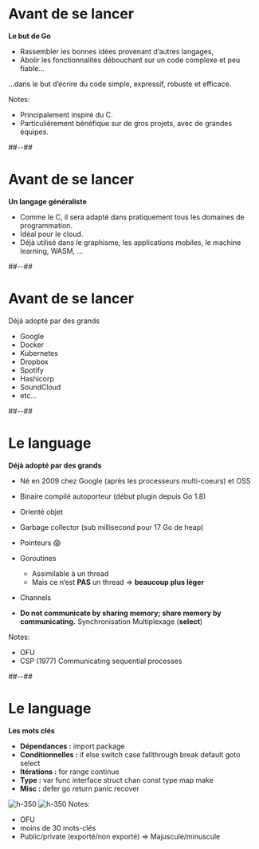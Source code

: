 <!-- .slide: class="sfeir-bg-white-3" -->

# Avant de se lancer

**Le but de Go**

- Rassembler les bonnes idées provenant d’autres langages,
- Abolir les fonctionnalités débouchant sur un code complexe et peu fiable…

...dans le but d’écrire du code simple, expressif, robuste et efficace.

Notes:
- Principalement inspiré du C.
- Particulièrement bénéfique sur de gros projets, avec de grandes équipes.

##--##
<!-- .slide: class="sfeir-bg-white-3" -->
# Avant de se lancer

**Un langage généraliste**
- Comme le C, il sera adapté dans pratiquement tous les domaines de programmation.
- Idéal pour le cloud.
- Déjà utilisé dans le graphisme, les applications mobiles, le machine learning, WASM, ...


##--##
<!-- .slide: class="sfeir-bg-white-3" -->
# Avant de se lancer

Déjà adopté par des grands
- Google
- Docker
- Kubernetes
- Dropbox
- Spotify
- Hashicorp
- SoundCloud
- etc...


##--##
<!-- .slide: class="sfeir-bg-white-3" -->
# Le language

**Déjà adopté par des grands**

- Né en 2009 chez Google (après les processeurs multi-coeurs) et OSS
- Binaire compilé autoporteur (début plugin depuis Go 1.8)
- Orienté objet
- Garbage collector (sub millisecond pour 17 Go de heap)
- Pointeurs 😱
- Goroutines
  - Assimilable à un thread
  - Mais ce n’est **PAS** un thread ⇒ **beaucoup plus léger**

- Channels
- **Do not communicate by sharing memory; share memory by communicating.**
Synchronisation
Multiplexage (**select**)


Notes:
- OFU
- CSP (1977) Communicating sequential processes

##--##
<!-- .slide: class="sfeir-bg-white-3" -->

<style>
.special-Intro-01-le-but-de-go-bottom-image {
  position: initial;
  margin-top: 11% !important;
  margin-left: 15% !important;
}
</style>

# Le language

**Les mots clés**
- **Dépendances :** import package
- **Conditionnelles :** if else switch case fallthrough break default goto select
- **Itérations :** for range continue
- **Type :** var func interface struct chan const type map make
- **Misc :** defer go return panic recover

![h-350](./assets/images/mots_clés.JPG)<!-- .element: class="special-Intro-01-le-but-de-go-bottom-image" -->
![h-350](./assets/images/i_know.JPG)<!-- .element: class="special-Intro-01-le-but-de-go-bottom-image" -->
Notes:
- OFU
- moins de 30 mots-clés
- Public/private (exporté/non exporté) => Majuscule/minuscule







